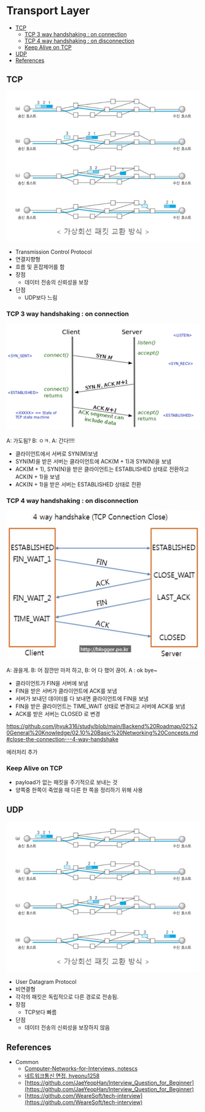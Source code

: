 # Transport Layer

- [TCP](#tcp)
  - [TCP 3 way handshaking : on connection](#tcp-3-way-handshaking--on-connection)
  - [TCP 4 way handshaking : on disconnection](#tcp-4-way-handshaking--on-disconnection)
  - [Keep Alive on TCP](#keep-alive-on-tcp)
- [UDP](#udp)
- [References](#references)


## TCP

![tcp](./img/transport-layer-tcp.png)

- Transmission Control Protocol
- 연결지향형
- 흐름 및 혼잡제어를 함
- 장점
  - 데이터 전송의 신뢰성을 보장
- 단점
  - UDP보다 느림

### TCP 3 way handshaking : on connection

![3-way-handshaking](./img/transport-layer-3-way-handshaking.png)

A: 가도됨? B: ㅇㅋ. A: 간다!!!!

- 클라이언트에서 서버로 SYN(M)보냄
- SYN(M)을 받은 서버는 클라이언트에 ACK(M + 1)과 SYN(N)을 보냄
- ACK(M + 1), SYN(N)을 받은 클라이언트는 ESTABLISHED 상태로 전환하고 ACK(N + 1)을 보냄
- ACK(N + 1)을 받은 서버는 ESTABLISHED 상태로 전환

### TCP 4 way handshaking : on disconnection

![4-way-handshaking](./img/transport-layer-4-way-handshaking.png)

A: 끊을게. B: 어 잠깐만 마저 하고, B: 어 다 했어 끊어. A : ok bye~

- 클라이언트가 FIN을 서버에 보냄
- FIN을 받은 서버가 클라이언트에 ACK를 보냄
- 서버가 보내던 데이터를 다 보내면 클라이언트에 FIN을 보냄
- FIN을 받은 클라이언트는 TIME_WAIT 상태로 변경되고 서버에 ACK를 보냄
- ACK를 받은 서버는 CLOSED 로 변경

https://github.com/jhyuk316/study/blob/main/Backend%20Roadmap/02%20General%20Knowledge/02.10%20Basic%20Networking%20Concepts.md#close-the-connection---4-way-handshake

에러처리 추가

### Keep Alive on TCP

- payload가 없는 패킷을 주기적으로 보내는 것
- 양쪽중 한쪽이 죽었을 때 다른 한 쪽을 정리하기 위해 사용

## UDP

![udp](./img/transport-layer-tcp.png)

- User Datagram Protocol
- 비연결형
- 각각의 패킷은 독립적으로 다른 경로로 전송됨.
- 장점
  - TCP보다 빠름
- 단점
  - 데이터 전송의 신뢰성을 보장하지 않음

## References

- Common
  - [Computer-Networks-for-Interviews, notescs](https://github.com/notescs/notes/tree/main/Computer-Networks-for-Interviews)
  - [네트워크통신 면접, hyeonu1258](https://hyeonu1258.github.io/2018/03/10/%EB%84%A4%ED%8A%B8%EC%9B%8C%ED%81%AC%ED%86%B5%EC%8B%A0%20%EB%A9%B4%EC%A0%91/)
  - [https://github.com/JaeYeopHan/Interview_Question_for_Beginner](https://github.com/JaeYeopHan/Interview_Question_for_Beginner)
  - [https://github.com/WeareSoft/tech-interview](https://github.com/WeareSoft/tech-interview)